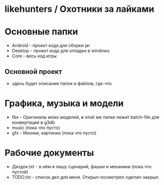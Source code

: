 # likehunters / Охотники за лайками

Основные папки
=====================
* Android - проект кода для сборки jar
* Desktop - проект кода для отладки в windows
* Core - весь код игры

Основной проект
-----------------------------------
* здесь будет описание папок и файлов, где-что

Графика, музыка и модели
=====================
* fbx - Оригиналы моих моделей, в этой же папке лежит batch-file для конвертации в g3db
* music (пока что пусто)
* gfx - Иконки, картинки (пока что пусто)


Рабочие документы
=====================
* Диздок.txt - в нём я пишу сценарий, фишки и механики (пока что пустой)
* TODO.txt - список дел для меня. Открыл-посмотрел-сделал-закрыл.
